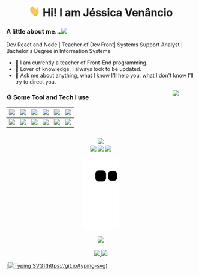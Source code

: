 <h1 align="center"><img src="https://raw.githubusercontent.com/ABSphreak/ABSphreak/master/gifs/Hi.gif" height="30px"> Hi! I am Jéssica Venâncio</h1>

### A little about me...<img src="https://media.giphy.com/media/WUlplcMpOCEmTGBtBW/giphy.gif" width="30"> <br />
Dev React and Node | Teacher of Dev Front| Systems Support Analyst | Bachelor's Degree in Information Systems<br />

- 🔭 I am currently a teacher of Front-End programming.
- 🌱 Lover of knowledge, I always look to be updated.
- 💬 Ask me about anything, what I know I'll help you, what I don't know I'll try to direct you.

<img align='right' src='https://github.com/Rishit-dagli/Rishit-dagli/blob/master/images/octocat-anime.gif' width='60'>

 ### ⚙️ Some Tool and Tech I use
 |![](https://img.shields.io/badge/-JavaScript-black?logo=javascript&style=plastic)|![](https://img.shields.io/badge/-NodeJs-black?logo=nodedotjs&style=plastic)|![](https://img.shields.io/badge/-React-black?logo=react&style=plastic)|![](https://img.shields.io/badge/-Express-black?logo=express&style=plastic)|![](https://img.shields.io/badge/-Html-black?logo=html5&style=plastic)|![](https://img.shields.io/badge/-Css-black?logo=css3&style=plastic)
|---|---|---|---|---|---|
|![](https://img.shields.io/badge/-MySQL-black?logo=mysql&style=plastic)|![](https://img.shields.io/badge/-MongoDB-black?logo=mongodb&style=plastic)|![](https://img.shields.io/badge/-FireBase-black?logo=firebase&style=plastic)|![](https://img.shields.io/badge/-Postman-black?logo=postman&style=plastic)|![](https://img.shields.io/badge/-Swagger-black?logo=swagger&style=plastic)|![](https://img.shields.io/badge/-Git-black?logo=git&style=plastic)
##
 
<div align="center"> 
 <img height="30px" src="https://emojis.slackmojis.com/emojis/images/1531849430/4246/blob-sunglasses.gif?1531849430"> <br/>
 <a href="https://www.linkedin.com/in/jessicalvenancio/" target="_blank"><img src="https://img.shields.io/badge/-LinkedIn-%230077B5?style=for-the-badge&logo=linkedin&logoColor=white"></a> 
 <a href="https://www.instagram.com/jessicalvenancio/" target="_blank"><img src="https://img.shields.io/badge/-Instagram-%23E4405F?style=for-the-badge&logo=instagram&logoColor=white"></a>
<a href = "mailto:jessicavenancioti@gmail.com"><img src="https://img.shields.io/badge/-Gmail-%23333?style=for-the-badge&logo=gmail&logoColor=white" target="_blank"></a> 
 
![snake gif](https://github.com/jessicavenancio/jessicavenancio/blob/output/github-contribution-grid-snake.svg)
 
</div>

<div align="center">
  <img src="https://profile-counter.glitch.me/jessicavenancio/count.svg?"/>
</div> <br/>


<div align="center">
<a href="https://github.com/jessicavenancio">
<img height="180em" src="https://github-readme-stats.vercel.app/api/top-langs/?username=jessicavenancio&layout=compact&langs_count=7&theme=dark"/>
<img height="180em" src="https://github-readme-stats.vercel.app/api?username=jessicavenancio&show_icons=true&theme=dark&include_all_commits=true&count_private=true"/>
</div>


 [![Typing SVG](https://readme-typing-svg.herokuapp.com/?color=fff&size=20&center=true&vCenter=true&width=1000&lines=A+tecnologia+move+o+mundo!;Somos+a+soma+daquilo+que+vivemos+e+compartilhamos.;)](https://git.io/typing-svg)
